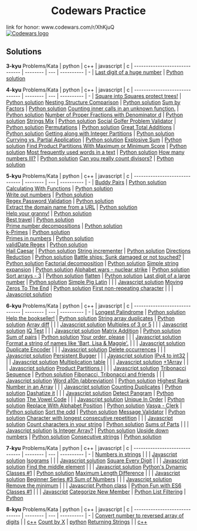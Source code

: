 <h1 align="center">Codewars Practice</h1>
link for honor: www.codewars.com/r/XhKjuQ
<br>
<a href="https://www.codewars.com/users/Carje">
    <img src="https://www.codewars.com/packs/assets/logo.61192cf7.svg" alt="Codewars logo">
</a>

## Solutions
**3-kyu**
         Problems/Kata         |  python  | c++ | javascript | c |
------------------------------ | -------- | --- | ---------- | - |
[Last digit of a huge number](https://www.codewars.com/kata/5518a860a73e708c0a000027)   | [Python solution](python/3_kyu/Last_digit_of_a_huge_number.py) 


**4-kyu**
         Problems/Kata         |  python  | c++ | javascript | c |
------------------------------ | -------- | --- | ---------- | - |
[Square into Squares protect trees!](https://www.codewars.com/kata/54eb33e5bc1a25440d000891/)   | [Python solution](python/4_kyu/Square_into_Squares_Protect_trees.py) 
[Nesting Structure Comparison](https://www.codewars.com/kata/520446778469526ec0000001/)   | [Python solution](python/4_kyu/Nesting_Structure_Comparison.py) 
[Sum by Factors](https://www.codewars.com/kata/54d496788776e49e6b00052f/)   | [Python solution](python/4_kyu/Sum_by_Factors.py) 
[Counting inner calls in an unknown function.](https://www.codewars.com/kata/53efc28911c36ff01e00012c/)   | [Python solution](python/4_kyu/Counting.py) 
[Number of Proper Fractions with Denominator d](https://www.codewars.com/kata/55b7bb74a0256d4467000070/)   | [Python solution](python/4_kyu/Number_of_Proper_Fractions_with_Denominator.py)
[Strings Mix](https://www.codewars.com/kata/5629db57620258aa9d000014/)   | [Python solution](python/4_kyu/Strings_Mix.py)
[Social Golfer Problem Validator](https://www.codewars.com/kata/556c04c72ee1147ff20000c9/)   | [Python solution](python/4_kyu/Social_Golfer_Problem_Validator.py) 
[Permutations](https://www.codewars.com/kata/5254ca2719453dcc0b00027d/)   | [Python solution](python/4_kyu/Permutations.py)
[Great Total Additions](https://www.codewars.com/kata/568f2d5762282da21d000011)   | [Python solution](python/4_kyu/Great_Total_Additions.py) 
[Getting along with Integer Partitions](https://www.codewars.com/kata/55cf3b567fc0e02b0b00000b/)   | [Python solution](python/4_kyu/Partitions.py)
[Currying vs. Partial Application](https://www.codewars.com/kata/53cf7e37e9876c35a60002c9/)   | [Python solution](python/4_kyu/Currying_vs_Partial_Application.py)
[Explosive Sum](https://www.codewars.com/kata/52ec24228a515e620b0005ef/)   | [Python solution](python/4_kyu/Explosive_sum.py)
[Find Product Partitions With Maximum or Minimum Score](https://www.codewars.com/kata/52ec24228a515e620b0005ef/)   | [Python solution](python/4_kyu/Find_Product_Partitions.py)
[Most frequently used words in a text](https://www.codewars.com/kata/51e056fe544cf36c410000fb/)   | [Python solution](python/4_kyu/Most_frequently_used_words_in_a_text.py)
[How many numbers III?](https://www.codewars.com/kata/5877e7d568909e5ff90017e6/)   | [Python solution](python/4_kyu/How_many_numbers.py)
[Can you really count divisors?](https://www.codewars.com/kata/58b16300a470d47498000811/)   | [Python solution](python/4_kyu/Can_you_really_count_divisors.py)

**5-kyu**
         Problems/Kata         |  python  | c++ | javascript | c |
------------------------------ | -------- | --- | ---------- | - |
[Buddy Pairs](https://www.codewars.com/kata/59ccf051dcc4050f7800008f/solutions/python)   | [Python solution](python/5_kyu/Buddy_pairs.py)
[Calculating With Functions](https://www.codewars.com/kata/525f3eda17c7cd9f9e000b39/train/python)   | [Python solution](python/5_kyu/Calculating_With_Functions.py)  
[Write out numbers](https://www.codewars.com/kata/52724507b149fa120600031d/)   | [Python solution](python/5_kyu/Write_out_numbers.py)  
[Regex Password Validation](https://www.codewars.com/kata/52e1476c8147a7547a000811)   | [Python solution](python/5_kyu/Regex_Password_Validation.py)  
[Extract the domain name from a URL](https://www.codewars.com/kata/514a024011ea4fb54200004b/)   | [Python solution](python/5_kyu/Extract_the_domain_name_from_a_URL.py)  
[Help your granny!](https://www.codewars.com/kata/5536a85b6ed4ee5a78000035/)   | [Python solution](python/5_kyu/Help_your_granny!.py)  
[Best travel](https://www.codewars.com/kata/55e7280b40e1c4a06d0000aa/)   | [Python solution](python/5_kyu/Best_travel.py)  
[Prime number decompositions](https://www.codewars.com/kata/53c93982689f84e321000d62/)   | [Python solution](python/5_kyu/Prime_number_decompositions.py)  
[k-Primes](https://www.codewars.com/kata/5726f813c8dcebf5ed000a6b)   | [Python solution](python/5_kyu/k-Primes.py)  
[Primes in numbers](https://www.codewars.com/kata/54d512e62a5e54c96200019e/)   | [Python solution](python/5_kyu/Primes_in_numbers.py)  
[validDate Regex](https://www.codewars.com/kata/548db0bd1df5bbf29b0000b7/)   | [Python solution](python/5_kyu/validDate_Regex.py)  
[Hail Caesar](https://www.codewars.com/kata/57067d7b7a53e88ae400024c)   | [Python solution](python/5_kyu/Hail_Caesar.py)
[String incrementer](https://www.codewars.com/kata/54a91a4883a7de5d7800009c/)   | [Python solution](python/5_kyu/String_incrementer.py)
[Directions Reduction](https://www.codewars.com/kata/550f22f4d758534c1100025a/solutions/python)   | [Python solution](python/5_kyu/Directions_Reduction.py)
[Battle ships: Sunk damaged or not touched?](https://www.codewars.com/kata/58d06bfbc43d20767e000074)   | [Python solution](python/5_kyu/Battle_ships.py)
[Factorial decomposition](https://www.codewars.com/kata/5a045fee46d843effa000070/)   | [Python solution](python/5_kyu/Factorial_decomposition.py)
[Simple string expansion](https://www.codewars.com/kata/5a793fdbfd8c06d07f0000d5/)   | [Python solution](python/5_kyu/Simple_string_expansion.py)
[Alphabet wars - nuclear strike](https://www.codewars.com/kata/59437bd7d8c9438fb5000004/)   | [Python solution](python/5_kyu/Alphabet_wars-nuclearStrike.py)
[Sort arrays - 3](https://www.codewars.com/kata/51f42b1de8f176db5a0002ae/)   | [Python solution](python/5_kyu/Which_x_for_that_sum.py)
[flatten](https://www.codewars.com/kata/513fa1d75e4297ba38000003)   | [Python solution](python/5_kyu/flatten.py)
[Last digit of a large number](https://www.codewars.com/kata/5511b2f550906349a70004e1/train/)   | [Python solution](python/5_kyu/Last_digit_of_a_large_number.py)
[Simple Pig Latin](https://www.codewars.com/kata/520b9d2ad5c005041100000f) | | | [Javascript solution](javascript/5_kyu/Simple_Pig_Latin.js)
[Moving Zeros To The End](https://www.codewars.com/kata/52597aa56021e91c93000cb0/)   | [Python solution](python/5_kyu/MovingZerosToTheEnd.py)
[First non-repeating character](https://www.codewars.com/kata/52bc74d4ac05d0945d00054e/train/javascript)  | | | [Javascript solution](javascript/5_kyu/FirstNon-repeatingCharacter.js)


**6-kyu** 
         Problems/Kata         |  python  | c++ | javascript | c |
------------------------------ | -------- | --- | ---------- | - | 
[Longest Palindrome](https://www.codewars.com/kata/54bb6f887e5a80180900046b/train/python)   | [Python solution](python/6_kyu/longest_palindrome.py)
[Help the bookseller!](https://www.codewars.com/kata/54dc6f5a224c26032800005c/train/python)   | [Python solution](python/6_kyu/Help_the_bookseller.py)
[String array duplicates](https://www.codewars.com/kata/59f08f89a5e129c543000069/)   | [Python solution](python/6_kyu/String_array_duplicates.py)
[Array diff](https://www.codewars.com/kata/523f5d21c841566fde000009/train/javascript)  | | | [Javascript solution](javascript/6_kyu/Array_diff.js)
[Multiples of 3 or 5](https://www.codewars.com/kata/514b92a657cdc65150000006/)  | | | [Javascript solution](javascript/6_kyu/Multiples_of_3_or_5.js)
[IQ Test](https://www.codewars.com/kata/552c028c030765286c00007d)  | | | [Javascript solution](javascript/6_kyu/IQ_Test.js)
[Matrix Addition](https://www.codewars.com/kata/526233aefd4764272800036f/)   | [Python solution](python/6_kyu/Matrix_Addition.py)
[Sum of pairs](https://www.codewars.com/kata/54d81488b981293527000c8f/)   | [Python solution](python/6_kyu/Sum_of_pairs.py)
[Your order, please](https://www.codewars.com/kata/55c45be3b2079eccff00010f/) | | | [Javascript solution](javascript/6_kyu/Your_order_please.js)
[Format a string of names like 'Bart, Lisa & Maggie'.](https://www.codewars.com/kata/53368a47e38700bd8300030d/)   | | | [Javascript solution](javascript/6_kyu/Format.js)
[Duplicate Encoder](https://www.codewars.com/kata/54b42f9314d9229fd6000d9c/) | | | [Javascript solution](javascript/6_kyu/Duplicate_Encoder.js)
[Delete occurrences](https://www.codewars.com/kata/554ca54ffa7d91b236000023)  | | | [Javascript solution](javascript/6_kyu/Delete_occurrences.js)
[Persistent Bugger](https://www.codewars.com/kata/55bf01e5a717a0d57e0000ec/train/javascript)  | | | [Javascript solution](javascript/6_kyu/Persistent_Bugger.js)
[IPv4 to int32](https://www.codewars.com/kata/52ea928a1ef5cfec800003ee/train/javascript) | | | [Javascript solution](javascript/6_kyu/IPv4_to_int32.js)
[Multiplication table](https://www.codewars.com/kata/534d2f5b5371ecf8d2000a08/train/javascript)  | | | [Javascript solution](javascript/6_kyu/Multiplication_table.js)
[+1Array](https://www.codewars.com/kata/5514e5b77e6b2f38e0000ca9)  | | | [Javascript solution](javascript/6_kyu/1Array.js)
[Product Partitions I](https://www.codewars.com/kata/56135a61f8b29814340000cd/)  | | | [Javascript solution](javascript/6_kyu/Product_PartitionsI.js)
[Tribonacci Sequence](https://www.codewars.com/kata/556deca17c58da83c00002db/)   | [Python solution](python/6_kyu/Tribonacci_Sequence.py)
[Fibonacci, Tribonacci and friends](https://www.codewars.com/kata/556e0fccc392c527f20000c5/) | | | [Javascript solution](javascript/6_kyu/Fibonacci_Tribonacci_and_friends.js)
[Word a10n (abbreviation)](https://www.codewars.com/kata/5375f921003bf62192000746/)   | [Python solution](python/6_kyu/Word_a10n_abbreviation.py)
[Highest Rank Number in an Array](https://www.codewars.com/kata/5420fc9bb5b2c7fd57000004/) | | | [Javascript solution](javascript/6_kyu/Highest_Rank_Number_in_an_Array.js)
[Counting Duplicates](https://www.codewars.com/kata/5375f921003bf62192000746/)   | [Python solution](python/6_kyu/Counting_Duplicates.py)
[Dashatize it](https://www.codewars.com/kata/58223370aef9fc03fd000071/)  | | | [Javascript solution](javascript/6_kyu/Dashatize_it.js)
[Detect Pangram](https://www.codewars.com/kata/545cedaa9943f7fe7b000048/train/python)   | [Python solution](python/6_kyu/Detect_Pangram.py)
[The Vowel Code](https://www.codewars.com/kata/53697be005f803751e0015aa/)  | | | [Javascript solution](javascript/6_kyu/The_Vowel_Code.js)
[Unique In Order](https://www.codewars.com/kata/54e6533c92449cc251001667/train/python)   | [Python solution](python/6_kyu/Unique_In_Order.py)
[Replace With Alphabet Position](https://www.codewars.com/kata/54e6533c92449cc251001667/train/python)   | [Python solution](python/6_kyu/ReplaceAlphabetPosition.py)
[Vasya - Clerk](https://www.codewars.com/kata/555615a77ebc7c2c8a0000b8/train/python)   | [Python solution](python/6_kyu/Vasya-Clerk.py)
[Sort the odd](https://www.codewars.com/kata/578aa45ee9fd15ff4600090d/)   | [Python solution](python/6_kyu/Sort_the_odd.py)
[Message Validator](https://www.codewars.com/kata/5fc7d2d2682ff3000e1a3fbc/)   | [Python solution](python/6_kyu/Message_Validator.py)
[Character with longest consecutive repetition](https://www.codewars.com/kata/586d6cefbcc21eed7a001155/) | | | [Javascript solution](javascript/6_kyu/CharacterWithLongestConsecutiveRepetition.js)
[Count characters in your string](https://www.codewars.com/kata/52efefcbcdf57161d4000091/)   | [Python solution](python/6_kyu/Count_characters_in_your_string.py)
[Sums of Parts](https://www.codewars.com/kata/5ce399e0047a45001c853c2b/) | | | [Javascript solution](javascript/6_kyu/SumsofParts.js)
[Is Integer Array?](https://www.codewars.com/kata/52a112d9488f506ae7000b95/)   | [Python solution](python/Integer_array.py)
[Upside down numbers](https://www.codewars.com/kata/59f7597716049833200001eb/)   | [Python solution](python/Upside_down_numbers.py)
[Consecutive strings](https://www.codewars.com/kata/56a5d994ac971f1ac500003e/)   | [Python solution](python/Consecutive_strings.py)


**7-kyu**
         Problems/Kata         |  python  | c++ | javascript | c |
------------------------------ | -------- | --- | ---------- | - |
[Numbers in strings](https://www.codewars.com/kata/59dd2c38f703c4ae5e000014/train/javascript) | | | [Javascript solution](javascript/7_kyu/Numbers_in_strings.js) 
[Isograms](https://www.codewars.com/kata/54ba84be607a92aa900000f1/)  | | |  [Javascript solution](javascript/7_kyu/Isograms.js) 
[Square Every Digit](https://www.codewars.com/kata/546e2562b03326a88e000020/)  | | | [Javascript solution](javascript/7_kyu/Square_Every_Digit.js) 
[Find the middle element](https://www.codewars.com/kata/545a4c5a61aa4c6916000755/) | | | [Javascript solution](javascript/7_kyu/Find_the_middle_element.js) 
[Python's Dynamic Classes #1](https://www.codewars.com/kata/55ddb0ea5a133623b6000043)   | [Python solution](python/7_kyu/Python_Dynamic_Classes_1.py) 
[Maximum Length Difference](https://www.codewars.com/kata/5663f5305102699bad000056/)  | | |  [Javascript solution](javascript/7_kyu/Maximum_Length_Difference.js) 
[Beginner Series #3 Sum of Numbers](https://www.codewars.com/kata/55f2b110f61eb01779000053/) | |  | [Javascript solution](javascript/7_kyu/Beginner_Series3.js) 
[Remove the minimum](https://www.codewars.com/kata/563cf89eb4747c5fb100001b) | | | [Javascript ](javascript/7_kyu/Remove_the_minimum.js) 
[Python class](https://www.codewars.com/collections/python-class)   | [Python ](python/7_kyu/PythonClass) 
[Fun with ES6 Classes #1](https://www.codewars.com/kata/56f7f8215d7c12c0e7000b19/train/javascript)  | | | [Javascript](javascript/7_kyu/FunwithES6Classes1.js) 
[Categorize New Member](https://www.codewars.com/kata/5518a860a73e708c0a000027/train/python)   | [Python ](python/7_kyu/CategorizeNewMember.py) 
[List Filtering](https://www.codewars.com/kata/53dbd5315a3c69eed20002dd/train/python)   | [Python](python/7_kyu/ListFiltering.py) 

**8-kyu**
         Problems/Kata         |  python  | c++ | javascript | c |
------------------------------ | -------- | --- | ---------- | - |
[Convert number to reversed array of digits](https://www.codewars.com/kata/5583090cbe83f4fd8c000051/train/cpp) | | [c++](cpp/8_kyu/000.cpp)
[Count by X](https://www.codewars.com/kata/5513795bd3fafb56c200049e/)   | [python](python/8_kyu/0000.py)
[Returning Strings](https://www.codewars.com/kata/55a70521798b14d4750000a4/train/cpp) | | [c++ ](cpp/8_kyu/0001.cpp)

